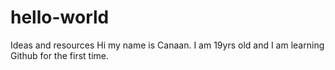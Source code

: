 # hello-world
Ideas and resources
Hi my name is Canaan. I am 19yrs old and I am learning Github for the first time.
